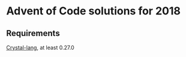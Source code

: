 # Advent of Code solutions for 2018

## Requirements

[Crystal-lang](https://crystal-lang.org), at least 0.27.0
